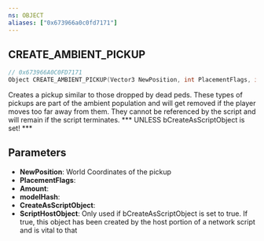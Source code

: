 ```yaml
---
ns: OBJECT
aliases: ["0x673966a0c0fd7171"]
---
```

## CREATE_AMBIENT_PICKUP

```c
// 0x673966A0C0FD7171
Object CREATE_AMBIENT_PICKUP(Vector3 NewPosition, int PlacementFlags, int Amount, Hash modelHash, bool CreateAsScriptObject, bool ScriptHostObject);
```

Creates a pickup similar to those dropped by dead peds. These types of pickups are part of the ambient population and will get removed if the player moves too far away from them. They cannot be referenced by the script and will remain if the script terminates. *** UNLESS bCreateAsScriptObject is set! ***


## Parameters
* **NewPosition**: World Coordinates of the pickup
* **PlacementFlags**: 
* **Amount**: 
* **modelHash**: 
* **CreateAsScriptObject**: 
* **ScriptHostObject**: Only used if bCreateAsScriptObject is set to true. If true, this object has been created by the host portion of a network script and is vital to that
